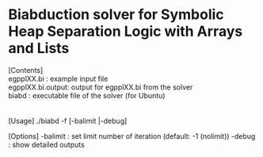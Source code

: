 # Biabduction solver for Symbolic Heap Separation Logic with Arrays and Lists

[Contents]<br>
egpplXX.bi       : example input file<br>
egpplXX.bi.output: output for egpplXX.bi from the solver<br> 
biabd            : executable file of the solver (for Ubuntu)<br>
<br>
<br>
[Usage]
./biabd -f <file> [-balimit <num>|-debug]

[Options]
  -balimit <num> : set limit number of iteration (default: -1 (nolimit))
  -debug         : show detailed outputs

